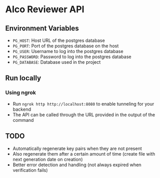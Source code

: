 # Alco Reviewer API

## Environment Variables

- `PG_HOST`: Host URL of the postgres database
- `PG_PORT`: Port of the postgres database on the host
- `PG_USER`: Username to log into the postgres database
- `PG_PASSWORD`: Password to log into the postgres database
- `PG_DATABASE`: Database used in the project

## Run locally

### Using ngrok

- Run `ngrok http http://localhost:8080` to enable tunneling for your backend
- The API can be called through the URL provided in the output of the command

## TODO

- Automatically regenerate key pairs when they are not present
- Also regenerate them after a certain amount of time (create file with next generation date on creation)
- Better error detection and handling (not always expired when verification fails)
